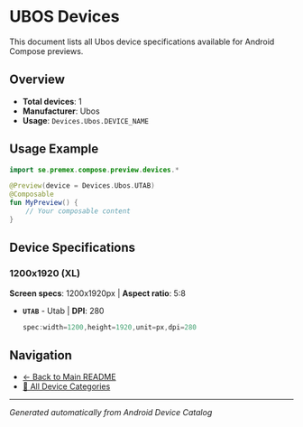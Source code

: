 # UBOS Devices

This document lists all Ubos device specifications available for Android Compose previews.

## Overview

- **Total devices**: 1
- **Manufacturer**: Ubos
- **Usage**: `Devices.Ubos.DEVICE_NAME`

## Usage Example

```kotlin
import se.premex.compose.preview.devices.*

@Preview(device = Devices.Ubos.UTAB)
@Composable
fun MyPreview() {
    // Your composable content
}
```

## Device Specifications

### 1200x1920 (XL)

**Screen specs**: 1200x1920px | **Aspect ratio**: 5:8

- **`UTAB`** - Utab | **DPI**: 280
  ```kotlin
  spec:width=1200,height=1920,unit=px,dpi=280
  ```

## Navigation

- [← Back to Main README](../../README.md)
- [📱 All Device Categories](../README.md)

---
*Generated automatically from Android Device Catalog*

